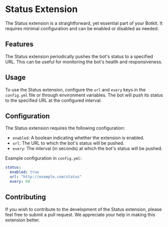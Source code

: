 # Status Extension

The Status extension is a straightforward, yet essential part of your Botkit. It
requires minimal configuration and can be enabled or disabled as needed.

## Features

The Status extension periodically pushes the bot's status to a specified URL. This can
be useful for monitoring the bot's health and responsiveness.

## Usage

To use the Status extension, configure the `url` and `every` keys in the `config.yml`
file or through environment variables. The bot will push its status to the specified URL
at the configured interval.

## Configuration

The Status extension requires the following configuration:

- `enabled`: A boolean indicating whether the extension is enabled.
- `url`: The URL to which the bot's status will be pushed.
- `every`: The interval (in seconds) at which the bot's status will be pushed.

Example configuration in `config.yml`:

```yaml
status:
  enabled: true
  url: "http://example.com/status"
  every: 60
```

## Contributing

If you wish to contribute to the development of the Status extension, please feel free
to submit a pull request. We appreciate your help in making this extension better.
